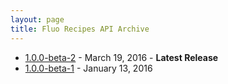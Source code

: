 ```yaml
---
layout: page
title: Fluo Recipes API Archive
---
```


* [1.0.0-beta-2][recipes-b2] - March 19, 2016 - **Latest Release**
* [1.0.0-beta-1][recipes-b1] - January 13, 2016

[recipes-b2]: /apidocs/fluo-recipes/1.0.0-beta-2/
[recipes-b1]: /apidocs/fluo-recipes/1.0.0-beta-1/

